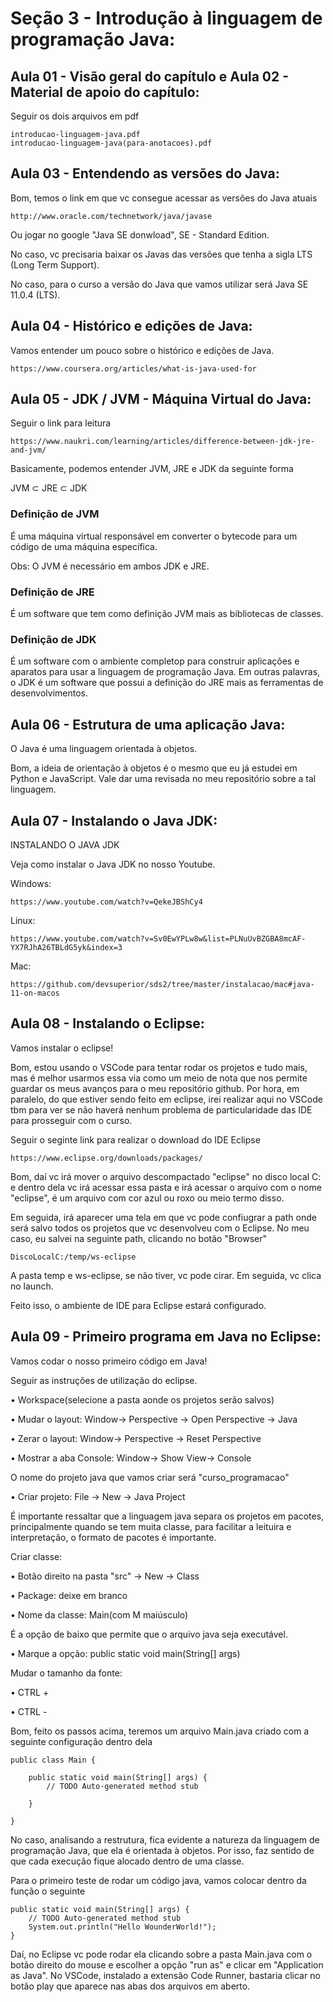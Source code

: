 # Seção 3 - Introdução à linguagem de programação Java:

## Aula 01 - Visão geral do capítulo e Aula 02 - Material de apoio do capítulo:
Seguir os dois arquivos em pdf

    introducao-linguagem-java.pdf
    introducao-linguagem-java(para-anotacoes).pdf

## Aula 03 - Entendendo as versões do Java:
Bom, temos o link em que vc consegue acessar as versões do Java atuais

    http://www.oracle.com/technetwork/java/javase

Ou jogar no google "Java SE donwload", SE - Standard Edition.

No caso, vc precisaria baixar os Javas das versões que tenha a sigla LTS (Long Term Support).

No caso, para o curso a versão do Java que vamos utilizar será Java SE 11.0.4 (LTS).

## Aula 04 - Histórico e edições de Java:
Vamos entender um pouco sobre o histórico e edições de Java.

    https://www.coursera.org/articles/what-is-java-used-for

## Aula 05 - JDK / JVM - Máquina Virtual do Java:
Seguir o link para leitura

    https://www.naukri.com/learning/articles/difference-between-jdk-jre-and-jvm/

Basicamente, podemos entender JVM, JRE e JDK da seguinte forma

   JVM $\subset$ JRE $\subset$ JDK

### Definição de JVM
É uma máquina virtual responsável em converter o bytecode para um código de uma máquina específica.

Obs: O JVM é necessário em ambos JDK e JRE.

### Definição de JRE
É um software que tem como definição JVM mais as bibliotecas de classes.

### Definição de JDK
É um software com o ambiente completop para construir aplicações e aparatos para usar a linguagem de programação Java. Em outras palavras, o JDK é um software que possui a definição do JRE mais as ferramentas de desenvolvimentos.

## Aula 06 - Estrutura de uma aplicação Java:
O Java é uma linguagem orientada à objetos.

Bom, a ideia de orientação à objetos é o mesmo que eu já estudei em Python e JavaScript. Vale dar uma revisada no meu repositório sobre a tal linguagem.

## Aula 07 - Instalando o Java JDK:
INSTALANDO O JAVA JDK

Veja como instalar o Java JDK no nosso Youtube.

Windows:

    https://www.youtube.com/watch?v=QekeJBShCy4

Linux:

    https://www.youtube.com/watch?v=Sv0EwYPLw8w&list=PLNuUvBZGBA8mcAF-YX7RJhA26TBLdG5yk&index=3

Mac:

    https://github.com/devsuperior/sds2/tree/master/instalacao/mac#java-11-on-macos

## Aula 08 - Instalando o Eclipse:
Vamos instalar o eclipse!

Bom, estou usando o VSCode para tentar rodar os projetos e tudo mais, mas é melhor usarmos essa via como um meio de nota que nos permite guardar os meus avanços para o meu repositório github. Por hora, em paralelo, do que estiver sendo feito em eclipse, irei realizar aqui no VSCode tbm para ver se não haverá nenhum problema de particularidade das IDE para prosseguir com o curso.

Seguir o seginte link para realizar o download do IDE Eclipse

    https://www.eclipse.org/downloads/packages/

Bom, daí vc irá mover o arquivo descompactado "eclipse" no disco local C: e dentro dela vc irá acessar essa pasta e irá acessar o arquivo com o nome "eclipse", é um arquivo com cor azul ou roxo ou meio termo disso.

Em seguida, irá aparecer uma tela em que vc pode confiugrar a path onde será salvo todos os projetos que vc desenvolveu com o Eclipse. No meu caso, eu salvei na seguinte path, clicando no botão "Browser"

    DiscoLocalC:/temp/ws-eclipse

A pasta temp e ws-eclipse, se não tiver, vc pode cirar. Em seguida, vc clica no launch.

Feito isso, o ambiente de IDE para Eclipse estará configurado.

## Aula 09 - Primeiro programa em Java no Eclipse:
Vamos codar o nosso primeiro código em Java!

Seguir as instruções de utilização do eclipse.

• Workspace(selecione a pasta aonde os projetos serão salvos)

• Mudar o layout: Window-> Perspective -> Open Perspective -> Java

• Zerar o layout: Window-> Perspective -> Reset Perspective

• Mostrar a aba Console: Window-> Show View-> Console

O nome do projeto java que vamos criar será "curso_programacao"

• Criar projeto: File -> New -> Java Project

É importante ressaltar que a linguagem java separa os projetos em pacotes, principalmente quando se tem muita classe, para facilitar a leituira e interpretação, o formato de pacotes é importante.

Criar classe: 

• Botão direito na pasta "src" -> New -> Class

• Package: deixe em branco

• Nome da classe: Main(com M maiúsculo)

É a opção de baixo que permite que o arquivo java seja executável.

• Marque a opção: public static void main(String[] args)

Mudar o tamanho da fonte:

• CTRL +

• CTRL -

Bom, feito os passos acima, teremos um arquivo Main.java criado com a seguinte configuração dentro dela

    public class Main {

        public static void main(String[] args) {
            // TODO Auto-generated method stub

        }

    }

No caso, analisando a restrutura, fica evidente a natureza da linguagem de programação Java, que ela é orientada à objetos. Por isso, faz sentido de que cada execução fique alocado dentro de uma classe.

Para o primeiro teste de rodar um código java, vamos colocar dentro da função o seguinte

    public static void main(String[] args) {
        // TODO Auto-generated method stub
        System.out.println("Hello WounderWorld!");
    }

Daí, no Eclipse vc pode rodar ela clicando sobre a pasta Main.java com o botão direito do mouse e escolher a opção "run as" e clicar em "Application as Java". No VSCode, instalado a extensão Code Runner, bastaria clicar no botão play que aparece nas abas dos arquivos em aberto.
